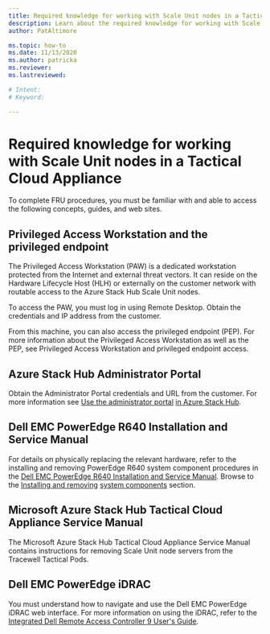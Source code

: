 ```yaml
---
title: Required knowledge for working with Scale Unit nodes in a Tactical Cloud Appliance
description: Learn about the required knowledge for working with Scale Unit nodes in a Tactical Cloud Appliance
author: PatAltimore

ms.topic: how-to
ms.date: 11/13/2020
ms.author: patricka
ms.reviewer: 
ms.lastreviewed: 

# Intent: 
# Keyword: 

---
```


# Required knowledge for working with Scale Unit nodes in a Tactical Cloud Appliance

To complete FRU procedures, you must be familiar with and able to
access the following concepts, guides, and web sites.

## Privileged Access Workstation and the privileged endpoint

The Privileged Access Workstation (PAW) is a dedicated workstation
protected from the Internet and external threat vectors. It can reside
on the Hardware Lifecycle Host (HLH) or externally on the customer
network with routable access to the Azure Stack Hub Scale Unit nodes.

To access the PAW, you must log in using Remote Desktop. Obtain the
credentials and IP address from the customer.

From this machine, you can also access the privileged endpoint (PEP).
For more information about the Privileged Access Workstation as well
as the PEP, see Privileged Access Workstation and privileged endpoint
access.

## Azure Stack Hub Administrator Portal

Obtain the Administrator Portal credentials and URL from the customer.
For more information see [Use the administrator
portal](../../operator/azure-stack-manage-portals.md)
[in Azure Stack
Hub](../../operator/azure-stack-manage-portals.md).

## Dell EMC PowerEdge R640 Installation and Service Manual

For details on physically replacing the relevant hardware, refer to
the installing and removing PowerEdge R640 system component procedures
in the [Dell EMC PowerEdge R640 Installation and Service
Manual](https://www.dell.com/support/manuals/us/en/04/poweredge-r640/per640_ism_pub/dell-emc-poweredge-r640-overview?guid=guid-f39be9ba-158c-45e3-b8b1-f07bb750d6d4).
Browse to the [Installing and
removing](https://www.dell.com/support/manuals/us/en/04/poweredge-r640/per640_ism_pub/installing-and-removing-system-components?guid=guid-5a5943c4-fe26-4faa-a10c-2afa4c1993ff&lang=en-us)
[system
components](https://www.dell.com/support/manuals/us/en/04/poweredge-r640/per640_ism_pub/installing-and-removing-system-components?guid=guid-5a5943c4-fe26-4faa-a10c-2afa4c1993ff&lang=en-us)
section.

## Microsoft Azure Stack Hub Tactical Cloud Appliance Service Manual

The Microsoft Azure Stack Hub Tactical Cloud Appliance Service Manual
contains instructions for removing Scale Unit node servers from the
Tracewell Tactical Pods.

## Dell EMC PowerEdge iDRAC

You must understand how to navigate and use the Dell EMC PowerEdge
iDRAC web interface. For more information on using the iDRAC, refer to
the [Integrated Dell Remote Access Controller 9 User\'s
Guide](https://www.dell.com/support/manuals/us/en/04/poweredge-r840/idrac9_4.00.00.00_ug_new/overview-of-idrac?guid=guid-a03c2558-4f39-40c8-88b8-38835d0e9003).